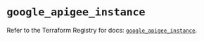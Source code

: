 # `google_apigee_instance`

Refer to the Terraform Registry for docs: [`google_apigee_instance`](https://registry.terraform.io/providers/hashicorp/google/5.40.0/docs/resources/apigee_instance).
